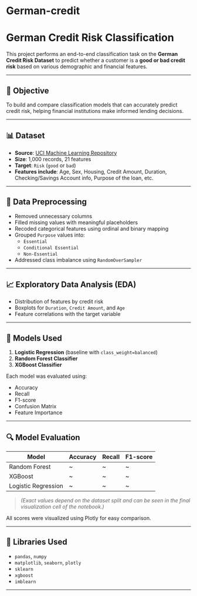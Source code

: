 # German-credit
# German Credit Risk Classification

This project performs an end-to-end classification task on the **German Credit Risk Dataset** to predict whether a customer is a **good or bad credit risk** based on various demographic and financial features.

---

## 📌 Objective

To build and compare classification models that can accurately predict credit risk, helping financial institutions make informed lending decisions.

---

## 📊 Dataset

- **Source**: [UCI Machine Learning Repository](https://archive.ics.uci.edu/ml/datasets/statlog+(german+credit+data))
- **Size**: 1,000 records, 21 features
- **Target**: `Risk` (`good` or `bad`)
- **Features include**: Age, Sex, Housing, Credit Amount, Duration, Checking/Savings Account info, Purpose of the loan, etc.

---

## 🧹 Data Preprocessing

- Removed unnecessary columns
- Filled missing values with meaningful placeholders
- Recoded categorical features using ordinal and binary mapping
- Grouped `Purpose` values into:
  - `Essential`
  - `Conditional Essential`
  - `Non-Essential`
- Addressed class imbalance using `RandomOverSampler`

---

## 📈 Exploratory Data Analysis (EDA)

- Distribution of features by credit risk
- Boxplots for `Duration`, `Credit Amount`, and `Age`
- Feature correlations with the target variable

---

## 🤖 Models Used

1. **Logistic Regression** (baseline with `class_weight=balanced`)
2. **Random Forest Classifier**
3. **XGBoost Classifier**

Each model was evaluated using:
- Accuracy
- Recall
- F1-score
- Confusion Matrix
- Feature Importance

---

## 🔍 Model Evaluation

| Model                | Accuracy | Recall | F1-score |
|---------------------|----------|--------|----------|
| Random Forest        | ~        | ~      | ~        |
| XGBoost              | ~        | ~      | ~        |
| Logistic Regression  | ~        | ~      | ~        |

> _(Exact values depend on the dataset split and can be seen in the final visualization cell of the notebook.)_

All scores were visualized using Plotly for easy comparison.

---

## 🧰 Libraries Used

- `pandas`, `numpy`
- `matplotlib`, `seaborn`, `plotly`
- `sklearn`
- `xgboost`
- `imblearn`

---
